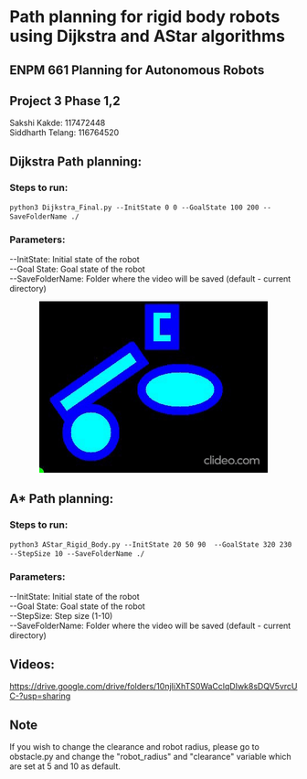# Path planning for rigid body robots using Dijkstra and AStar algorithms

## ENPM 661 Planning for Autonomous Robots
## Project 3 Phase 1,2

Sakshi Kakde: 117472448           
Siddharth Telang: 116764520

## Dijkstra Path planning:
### Steps to run:
	python3 Dijkstra_Final.py --InitState 0 0 --GoalState 100 200 --SaveFolderName ./

### Parameters:      

 --InitState: Initial state of the robot     
 --Goal State: Goal state of the robot      
 --SaveFolderName: Folder where the video will be saved (default - current directory)

<p align="center">
<img src="data/dijkstra-path.gif"/>
</p>

## A* Path planning:
### Steps to run:
	python3 AStar_Rigid_Body.py --InitState 20 50 90  --GoalState 320 230  --StepSize 10 --SaveFolderName ./

### Parameters:       

 --InitState: Initial state of the robot     
 --Goal State: Goal state of the robot      
 --StepSize: Step size (1-10)      
 --SaveFolderName: Folder where the video will be saved (default - current directory)

## Videos:
https://drive.google.com/drive/folders/10njIiXhTS0WaCclqDIwk8sDQV5vrcUC-?usp=sharing

## Note
If you wish to change the clearance and robot radius, please go to obstacle.py and change the "robot_radius" and "clearance" variable which are set at 5 and 10 as default.


 
